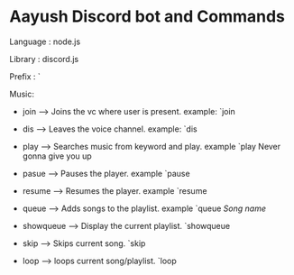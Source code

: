 # Aayush Discord bot and Commands
Language : node.js

Library : discord.js

Prefix : `

Music:

- join --> Joins the vc where user is present. example: `join

- dis --> Leaves the voice channel. example: `dis

- play --> Searches music from keyword and play. example `play Never gonna give you up

- pasue --> Pauses the player. example `pause

- resume --> Resumes the player. example `resume 

- queue --> Adds songs to the playlist. example `queue <i>Song name</i>

- showqueue --> Display the current playlist. `showqueue

- skip --> Skips current song. `skip

- loop --> loops current song/playlist. `loop

